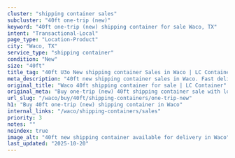```yaml
---
cluster: "shipping container sales"
subcluster: "40ft one-trip (new)"
keyword: "40ft one-trip (new) shipping container for sale Waco, TX"
intent: "Transactional-Local"
page_type: "Location-Product"
city: "Waco, TX"
service_type: "shipping container"
condition: "New"
size: "40ft"
title_tag: "40ft U3o New shipping container Sales in Waco | LC Container"
meta_description: "40ft new shipping container sales in Waco. Fast delivery, competitive pricing. Serving shipping containers area. Quote ID: I6N. Call (214) 524-4168 for your free quote today."
original_title: "Waco 40ft shipping container for sale | LC Container"
original_meta: "Buy one-trip (new) 40ft shipping container sale with local delivery in Waco, TX. LC Container — local Since 2003. Request a fast quote today."
url_slug: "/waco/buy/40ft/shipping-containers/one-trip-new"
h1: "Buy 40ft one-trip (new) shipping container in Waco"
internal_links: "/waco/shipping-containers/sales"
priority: 3
notes: ""
noindex: true
image_alt: "40ft new shipping container available for delivery in Waco"
last_updated: "2025-10-20"
---
```


<!-- TODO: Add unique city/inventory copy, images, and internal links here. -->
